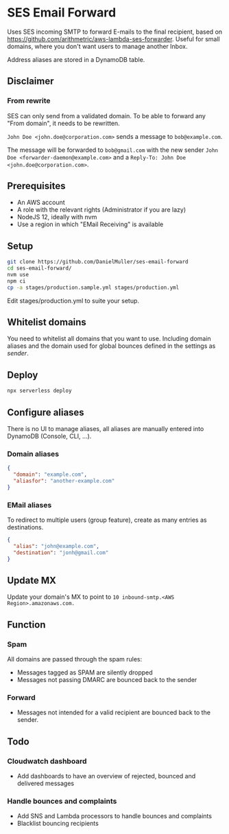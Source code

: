 # SES Email Forward
Uses SES incoming SMTP to forward E-mails to the final recipient, based on https://github.com/arithmetric/aws-lambda-ses-forwarder. Useful for small domains, where you don't want users to manage another Inbox.

Address aliases are stored in a DynamoDB table.

## Disclaimer
### From rewrite
SES can only send from a validated domain. To be able to forward any "From domain", it needs to be rewritten.

`John Doe <john.doe@corporation.com>` sends a message to `bob@example.com`.

The message will be forwarded to `bob@gmail.com` with the new sender `John Doe <forwarder-daemon@example.com>` and a `Reply-To: John Doe <john.doe@corporation.com>`.

## Prerequisites
* An AWS account
* A role with the relevant rights (Administrator if you are lazy)
* NodeJS 12, ideally with nvm
* Use a region in which "EMail Receiving" is available

## Setup
```bash
git clone https://github.com/DanielMuller/ses-email-forward
cd ses-email-forward/
nvm use
npm ci
cp -a stages/production.sample.yml stages/production.yml
```
Edit stages/production.yml to suite your setup.

## Whitelist domains
You need to whitelist all domains that you want to use. Including domain aliases and the domain used for global bounces defined in the settings as _sender_.

## Deploy
```bash
npx serverless deploy
```

## Configure aliases
There is no UI to manage aliases, all aliases are manually entered into DynamoDB (Console, CLI, ...).

### Domain aliases
```json
{
  "domain": "example.com",
  "aliasfor": "another-example.com"
}
```

### EMail aliases
To redirect to multiple users (group feature), create as many entries as destinations.

```json
{
  "alias": "john@example.com",
  "destination": "jonh@gmail.com"
}
```

## Update MX
Update your domain's MX to point to `10 inbound-smtp.<AWS Region>.amazonaws.com.`

## Function
### Spam
All domains are passed through the spam rules:
* Messages tagged as SPAM are silently dropped
* Messages not passing DMARC are bounced back to the sender

### Forward
* Messages not intended for a valid recipient are bounced back to the sender.

## Todo
### Cloudwatch dashboard
* Add dashboards to have an overview of rejected, bounced and delivered messages

### Handle bounces and complaints
* Add SNS and Lambda processors to handle bounces and complaints
* Blacklist bouncing recipients
